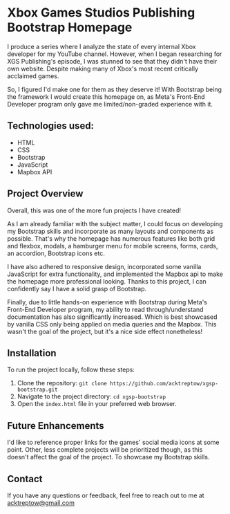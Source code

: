 # Xbox Games Studios Publishing Bootstrap Homepage

I produce a series where I analyze the state of every internal Xbox developer for my YouTube channel. However, when I began researching for XGS Publishing's episode, I was stunned to see that they didn't have their own website. Despite making many of Xbox's most recent critically acclaimed games.

So, I figured I'd make one for them as they deserve it! With Bootstrap being the framework I would create this homepage on, as Meta's Front-End Developer program only gave me limited/non-graded experience with it.

## Technologies used:

- HTML
- CSS
- Bootstrap
- JavaScript
- Mapbox API

## Project Overview

Overall, this was one of the more fun projects I have created!

As I am already familiar with the subject matter, I could focus on developing my Bootstrap skills and incorporate as many layouts and components as possible. That's why the homepage has numerous features like both grid and flexbox, modals, a hamburger menu for mobile screens, forms, cards, an accordion, Bootstrap icons etc.

I have also adhered to responsive design, incorporated some vanilla JavaScript for extra functionality, and implemented the Mapbox api to make the homepage more professional looking. Thanks to this project, I can confidently say I have a solid grasp of Bootstrap.

Finally, due to little hands-on experience with Bootstrap during Meta's Front-End Developer program, my ability to read through/understand documentation has also significantly increased. Which is best showcased by vanilla CSS only being applied on media queries and the Mapbox. This wasn't the goal of the project, but it's a nice side effect nonetheless!

## Installation

To run the project locally, follow these steps:

1. Clone the repository: `git clone https://github.com/acktreptow/xgsp-bootstrap.git`
2. Navigate to the project directory: `cd xgsp-bootstrap`
3. Open the `index.html` file in your preferred web browser.

## Future Enhancements

I'd like to reference proper links for the games' social media icons at some point. Other, less complete projects will be prioritized though, as this doesn't affect the goal of the project. To showcase my Bootstrap skills.

## Contact

If you have any questions or feedback, feel free to reach out to me at acktreptow@gmail.com
